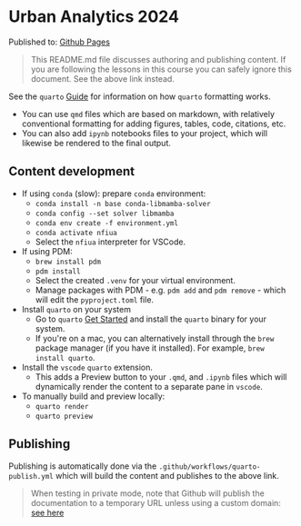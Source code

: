 # Urban Analytics 2024

Published to: [Github Pages](https://Norman-Foster-Institute.github.io/ua_2024/)

> This README.md file discusses authoring and publishing content. If you are following the lessons in this course you can safely ignore this document. See the above link instead.

See the `quarto` [Guide](https://quarto.org/docs/guide/) for information on how `quarto` formatting works.

- You can use `qmd` files which are based on markdown, with relatively conventional formatting for adding figures, tables, code, citations, etc.
- You can also add `ipynb` notebooks files to your project, which will likewise be rendered to the final output.

## Content development

- If using `conda` (slow): prepare `conda` environment:
  - `conda install -n base conda-libmamba-solver`
  - `conda config --set solver libmamba`
  - `conda env create -f environment.yml`
  - `conda activate nfiua`
  - Select the `nfiua` interpreter for VSCode.
- If using PDM:
  - `brew install pdm`
  - `pdm install`
  - Select the created `.venv` for your virtual environment.
  - Manage packages with PDM - e.g. `pdm add` and `pdm remove` - which will edit the `pyproject.toml` file.
- Install `quarto` on your system
  - Go to `quarto` [Get Started](https://quarto.org/docs/get-started/) and install the `quarto` binary for your system.
  - If you're on a mac, you can alternatively install through the `brew` package manager (if you have it installed). For example, `brew install quarto`.
- Install the `vscode` `quarto` extension.
  - This adds a Preview button to your `.qmd`, and `.ipynb` files which will dynamically render the content to a separate pane in `vscode`.
- To manually build and preview locally:
  - `quarto render`
  - `quarto preview`

## Publishing

Publishing is automatically done via the `.github/workflows/quarto-publish.yml` which will build the content and publishes to the above link.

> When testing in private mode, note that Github will publish the documentation to a temporary URL unless using a custom domain: [see here](https://stackoverflow.com/questions/72566417/why-is-github-pages-redirecting-me-to-a-weird-url)
